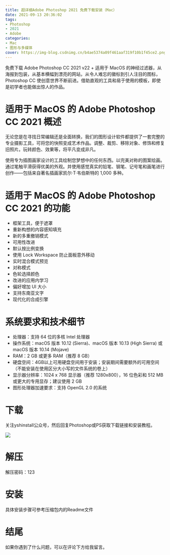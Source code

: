 ```yaml
---
title: 超详细Adobe Photoshop 2021 免费下载安装（Mac）
date: 2021-09-13 20:36:02
tags:
- Photoshop
- 2021
- Adobe
categories: 
- Mac
- 图形与多媒体
cover: https://img-blog.csdnimg.cn/b4ae5374a09f461aaf319f10b1f45ce2.png
---
```


免费下载 Adob​​e Photoshop CC 2021 v22 + 适用于 MacOS 的神经过滤器，从海报到包装，从基本横幅到漂亮的网站，从令人难忘的徽标到引人注目的图标，Photoshop CC 使创意世界不断前进。借助直观的工具和易于使用的模板，即使是初学者也能做出惊人的作品。

# 适用于 MacOS 的 Adob​​e Photoshop CC 2021 概述
无论您是在寻找日常编辑还是全面转换，我们的图形设计软件都提供了一套完整的专业摄影工具，可将您的快照变成艺术作品。调整、裁剪、移除对象、修饰和修复旧照片。玩转颜色、效果等，将平凡变成非凡。

使用专为插图画家设计的工具绘制您梦想中的任何东西。以完美对称的图案绘画。通过笔触平滑获得优美的外观。并使用感觉真实的铅笔、钢笔、记号笔和画笔进行创作——包括来自著名插画家凯尔·T·韦伯斯特的 1,000 多种。

# 适用于 MacOS 的 Adob​​e Photoshop CC 2021 的功能
- 框架工具，便于遮罩
- 重新构想的内容感知填充
- 新的多重撤销模式
- 可用性改进
- 默认按比例变换
- 使用 Lock Workspace 防止面板意外移动
- 实时混合模式预览
- 对称模式
- 色轮选择颜色
- 改进的应用内学习
- 偏好增加 UI 大小
- 支持东南亚文字
- 现代化的合成引擎

# 系统要求和技术细节
- 处理器：支持 64 位的多核 Intel 处理器
- 操作系统：macOS 版本 10.12 (Sierra)、macOS 版本 10.13 (High Sierra) 或 macOS 版本 10.14 (Mojave)
- RAM：2 GB 或更多 RAM（推荐 8 GB）
- 硬盘空间：4GB以上可用硬盘空间用于安装；安装期间需要额外的可用空间（不能安装在使用区分大小写的文件系统的卷上）
- 显示器分辨率：1024 x 768 显示器（推荐 1280x800），16 位色彩和 512 MB 或更大的专用显存；建议使用 2 GB
- 图形处理器加速要求：支持 OpenGL 2.0 的系统

# 下载
关注yshinstall公众号，然后回复Photoshop或PS获取下载链接和安装教程。

![](https://img-blog.csdnimg.cn/f824f9d6c4ca40549a3d02de1938c17c.jpg#pic_center)

# 解压
解压密码：123

# 安装
具体安装步骤可参考压缩包内的Readme文件

# 结尾
如果你遇到了什么问题，可以在评论下方给我留言。
